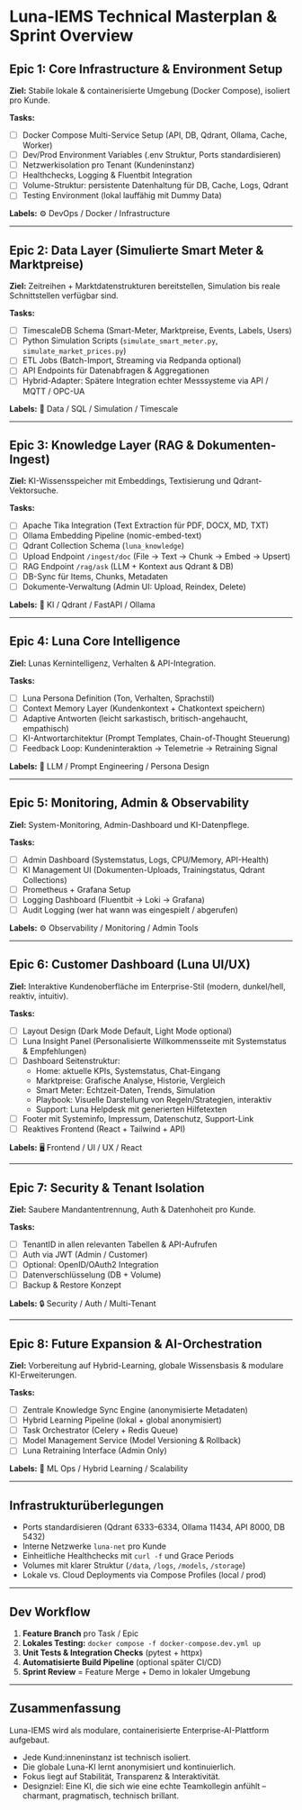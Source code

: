 # Luna-IEMS Technical Masterplan & Sprint Overview

## Epic 1: Core Infrastructure & Environment Setup
**Ziel:** Stabile lokale & containerisierte Umgebung (Docker Compose), isoliert pro Kunde.

**Tasks:**
- [ ] Docker Compose Multi-Service Setup (API, DB, Qdrant, Ollama, Cache, Worker)
- [ ] Dev/Prod Environment Variables (.env Struktur, Ports standardisieren)
- [ ] Netzwerkisolation pro Tenant (Kundeninstanz)
- [ ] Healthchecks, Logging & Fluentbit Integration
- [ ] Volume-Struktur: persistente Datenhaltung für DB, Cache, Logs, Qdrant
- [ ] Testing Environment (lokal lauffähig mit Dummy Data)

**Labels:** ⚙️ DevOps / Docker / Infrastructure

---

## Epic 2: Data Layer (Simulierte Smart Meter & Marktpreise)
**Ziel:** Zeitreihen + Marktdatenstrukturen bereitstellen, Simulation bis reale Schnittstellen verfügbar sind.

**Tasks:**
- [ ] TimescaleDB Schema (Smart-Meter, Marktpreise, Events, Labels, Users)
- [ ] Python Simulation Scripts (`simulate_smart_meter.py`, `simulate_market_prices.py`)
- [ ] ETL Jobs (Batch-Import, Streaming via Redpanda optional)
- [ ] API Endpoints für Datenabfragen & Aggregationen
- [ ] Hybrid-Adapter: Spätere Integration echter Messsysteme via API / MQTT / OPC-UA

**Labels:** 💾 Data / SQL / Simulation / Timescale

---

## Epic 3: Knowledge Layer (RAG & Dokumenten-Ingest)
**Ziel:** KI-Wissensspeicher mit Embeddings, Textisierung und Qdrant-Vektorsuche.

**Tasks:**
- [ ] Apache Tika Integration (Text Extraction für PDF, DOCX, MD, TXT)
- [ ] Ollama Embedding Pipeline (nomic-embed-text)
- [ ] Qdrant Collection Schema (`luna_knowledge`)
- [ ] Upload Endpoint `/ingest/doc` (File → Text → Chunk → Embed → Upsert)
- [ ] RAG Endpoint `/rag/ask` (LLM + Kontext aus Qdrant & DB)
- [ ] DB-Sync für Items, Chunks, Metadaten
- [ ] Dokumente-Verwaltung (Admin UI: Upload, Reindex, Delete)

**Labels:** 🧠 KI / Qdrant / FastAPI / Ollama

---

## Epic 4: Luna Core Intelligence
**Ziel:** Lunas Kernintelligenz, Verhalten & API-Integration.

**Tasks:**
- [ ] Luna Persona Definition (Ton, Verhalten, Sprachstil)
- [ ] Context Memory Layer (Kundenkontext + Chatkontext speichern)
- [ ] Adaptive Antworten (leicht sarkastisch, britisch-angehaucht, empathisch)
- [ ] KI-Antwortarchitektur (Prompt Templates, Chain-of-Thought Steuerung)
- [ ] Feedback Loop: Kundeninteraktion → Telemetrie → Retraining Signal

**Labels:** 🧠 LLM / Prompt Engineering / Persona Design

---

## Epic 5: Monitoring, Admin & Observability
**Ziel:** System-Monitoring, Admin-Dashboard und KI-Datenpflege.

**Tasks:**
- [ ] Admin Dashboard (Systemstatus, Logs, CPU/Memory, API-Health)
- [ ] KI Management UI (Dokumenten-Uploads, Trainingstatus, Qdrant Collections)
- [ ] Prometheus + Grafana Setup
- [ ] Logging Dashboard (Fluentbit → Loki → Grafana)
- [ ] Audit Logging (wer hat wann was eingespielt / abgerufen)

**Labels:** ⚙️ Observability / Monitoring / Admin Tools

---

## Epic 6: Customer Dashboard (Luna UI/UX)
**Ziel:** Interaktive Kundenoberfläche im Enterprise-Stil (modern, dunkel/hell, reaktiv, intuitiv).

**Tasks:**
- [ ] Layout Design (Dark Mode Default, Light Mode optional)
- [ ] Luna Insight Panel (Personalisierte Willkommensseite mit Systemstatus & Empfehlungen)
- [ ] Dashboard Seitenstruktur:
  - Home: aktuelle KPIs, Systemstatus, Chat-Eingang
  - Marktpreise: Grafische Analyse, Historie, Vergleich
  - Smart Meter: Echtzeit-Daten, Trends, Simulation
  - Playbook: Visuelle Darstellung von Regeln/Strategien, interaktiv
  - Support: Luna Helpdesk mit generierten Hilfetexten
- [ ] Footer mit Systeminfo, Impressum, Datenschutz, Support-Link
- [ ] Reaktives Frontend (React + Tailwind + API)

**Labels:** 🖥️ Frontend / UI / UX / React

---

## Epic 7: Security & Tenant Isolation
**Ziel:** Saubere Mandantentrennung, Auth & Datenhoheit pro Kunde.

**Tasks:**
- [ ] TenantID in allen relevanten Tabellen & API-Aufrufen
- [ ] Auth via JWT (Admin / Customer)
- [ ] Optional: OpenID/OAuth2 Integration
- [ ] Datenverschlüsselung (DB + Volume)
- [ ] Backup & Restore Konzept

**Labels:** 🔒 Security / Auth / Multi-Tenant

---

## Epic 8: Future Expansion & AI-Orchestration
**Ziel:** Vorbereitung auf Hybrid-Learning, globale Wissensbasis & modulare KI-Erweiterungen.

**Tasks:**
- [ ] Zentrale Knowledge Sync Engine (anonymisierte Metadaten)
- [ ] Hybrid Learning Pipeline (lokal + global anonymisiert)
- [ ] Task Orchestrator (Celery + Redis Queue)
- [ ] Model Management Service (Model Versioning & Rollback)
- [ ] Luna Retraining Interface (Admin Only)

**Labels:** 🧠 ML Ops / Hybrid Learning / Scalability

---

## Infrastrukturüberlegungen
- Ports standardisieren (Qdrant 6333–6334, Ollama 11434, API 8000, DB 5432)
- Interne Netzwerke `luna-net` pro Kunde
- Einheitliche Healthchecks mit `curl -f` und Grace Periods
- Volumes mit klarer Struktur (`/data`, `/logs`, `/models`, `/storage`)
- Lokale vs. Cloud Deployments via Compose Profiles (local / prod)

---

## Dev Workflow
1. **Feature Branch** pro Task / Epic
2. **Lokales Testing:** `docker compose -f docker-compose.dev.yml up`
3. **Unit Tests & Integration Checks** (pytest + httpx)
4. **Automatisierte Build Pipeline** (optional später CI/CD)
5. **Sprint Review** = Feature Merge + Demo in lokaler Umgebung

---

## Zusammenfassung
Luna-IEMS wird als modulare, containerisierte Enterprise-AI-Plattform aufgebaut.
- Jede Kund:inneninstanz ist technisch isoliert.
- Die globale Luna-KI lernt anonymisiert und kontinuierlich.
- Fokus liegt auf Stabilität, Transparenz & Interaktivität.
- Designziel: Eine KI, die sich wie eine echte Teamkollegin anfühlt – charmant, pragmatisch, technisch brillant.

